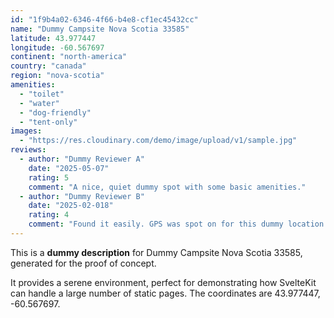 ```yaml
---
id: "1f9b4a02-6346-4f66-b4e8-cf1ec45432cc"
name: "Dummy Campsite Nova Scotia 33585"
latitude: 43.977447
longitude: -60.567697
continent: "north-america"
country: "canada"
region: "nova-scotia"
amenities:
  - "toilet"
  - "water"
  - "dog-friendly"
  - "tent-only"
images:
  - "https://res.cloudinary.com/demo/image/upload/v1/sample.jpg"
reviews:
  - author: "Dummy Reviewer A"
    date: "2025-05-07"
    rating: 5
    comment: "A nice, quiet dummy spot with some basic amenities."
  - author: "Dummy Reviewer B"
    date: "2025-02-018"
    rating: 4
    comment: "Found it easily. GPS was spot on for this dummy location."
---
```


This is a **dummy description** for Dummy Campsite Nova Scotia 33585, generated for the proof of concept.

It provides a serene environment, perfect for demonstrating how SvelteKit can handle a large number of static pages. The coordinates are 43.977447, -60.567697.
